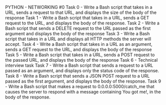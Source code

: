 PYTHON - NETWORKING #0
Task 0 - Write a Bash script that takes in a URL, sends a request to that URL, and displays the size of the body of the response
Task 1 - Write a Bash script that takes in a URL, sends a GET request to the URL, and displays the body of the response.
Task 2 - Write a Bash script that sends a DELETE request to the URL passed as the first argument and displays the body of the response
Task 3 - Write a Bash script that takes in a URL and displays all HTTP methods the server will accept.
Task 4 - Write a Bash script that takes in a URL as an argument, sends a GET request to the URL, and displays the body of the response
Task 5 - Write a Bash script that takes in a URL, sends a POST request to the passed URL, and displays the body of the response
Task 6 - Technical interview task
Task 7 - Write a Bash script that sends a request to a URL passed as an argument, and displays only the status code of the response.
Task 8 - Write a Bash script that sends a JSON POST request to a URL passed as the first argument, and displays the body of the response.
Task 9 - Write a Bash script that makes a request to 0.0.0.0:5000/catch_me that causes the server to respond with a message containing You got me!, in the body of the response.
